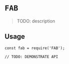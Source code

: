 # `FAB`

> TODO: description

## Usage

```
const fab = require('FAB');

// TODO: DEMONSTRATE API
```
